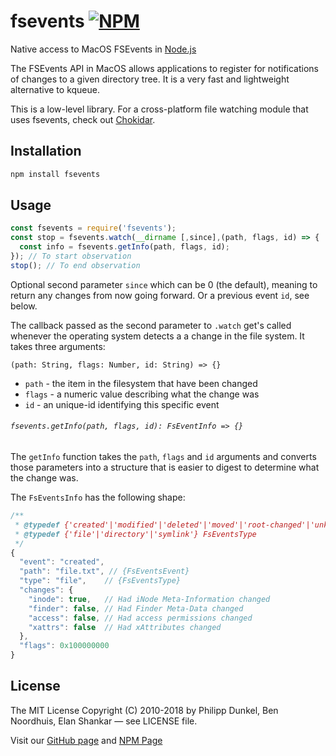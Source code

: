 # fsevents [![NPM](https://nodei.co/npm/fsevents.png)](https://nodei.co/npm/fsevents/)

Native access to MacOS FSEvents in [Node.js](https://nodejs.org/)

The FSEvents API in MacOS allows applications to register for notifications of
changes to a given directory tree. It is a very fast and lightweight alternative
to kqueue.

This is a low-level library. For a cross-platform file watching module that
uses fsevents, check out [Chokidar](https://github.com/paulmillr/chokidar).

## Installation

```sh
npm install fsevents
```

## Usage

```js
const fsevents = require('fsevents');
const stop = fsevents.watch(__dirname [,since],(path, flags, id) => {
  const info = fsevents.getInfo(path, flags, id);
}); // To start observation
stop(); // To end observation
```

Optional second parameter `since` which can be 0 (the default), meaning to return any changes from now going
forward. Or a previous event `id`, see below.

The callback passed as the second parameter to `.watch` get's called whenever the operating system detects a
a change in the file system. It takes three arguments:

`(path: String, flags: Number, id: String) => {}`

 * `path` - the item in the filesystem that have been changed
 * `flags` - a numeric value describing what the change was
 * `id` - an unique-id identifying this specific event

###### `fsevents.getInfo(path, flags, id): FsEventInfo => {}`

The `getInfo` function takes the `path`, `flags` and `id` arguments and converts those parameters into a structure
that is easier to digest to determine what the change was.

The `FsEventsInfo` has the following shape:

```js
/**
 * @typedef {'created'|'modified'|'deleted'|'moved'|'root-changed'|'unknown'} FsEventsEvent
 * @typedef {'file'|'directory'|'symlink'} FsEventsType
 */
{
  "event": "created",
  "path": "file.txt", // {FsEventsEvent}
  "type": "file",    // {FsEventsType}
  "changes": {
    "inode": true,   // Had iNode Meta-Information changed
    "finder": false, // Had Finder Meta-Data changed
    "access": false, // Had access permissions changed
    "xattrs": false  // Had xAttributes changed
  },
  "flags": 0x100000000
}
```

## License

The MIT License Copyright (C) 2010-2018 by Philipp Dunkel, Ben Noordhuis, Elan Shankar — see LICENSE file.

Visit our [GitHub page](https://github.com/fsevents/fsevents) and [NPM Page](https://npmjs.org/package/fsevents)

